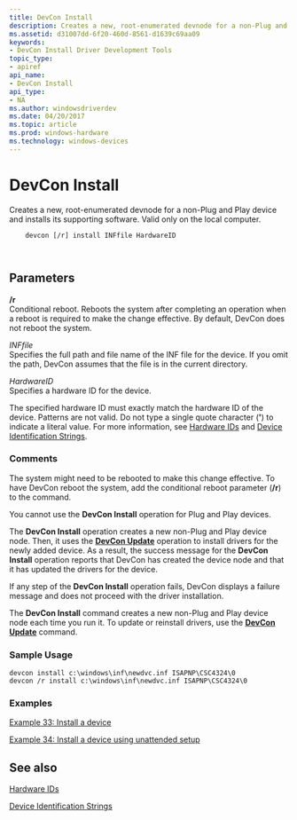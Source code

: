 ```yaml
---
title: DevCon Install
description: Creates a new, root-enumerated devnode for a non-Plug and Play device and installs its supporting software. Valid only on the local computer.
ms.assetid: d31007dd-6f20-460d-8561-d1639c69aa09
keywords:
- DevCon Install Driver Development Tools
topic_type:
- apiref
api_name:
- DevCon Install
api_type:
- NA
ms.author: windowsdriverdev
ms.date: 04/20/2017
ms.topic: article
ms.prod: windows-hardware
ms.technology: windows-devices
---
```


# DevCon Install


Creates a new, root-enumerated devnode for a non-Plug and Play device and installs its supporting software. Valid only on the local computer.

```
    devcon [/r] install INFfile HardwareID 

   
```

## <span id="ddk_devcon_install_tools"></span><span id="DDK_DEVCON_INSTALL_TOOLS"></span>Parameters


<span id="________r______"></span><span id="________R______"></span> **/r**   
Conditional reboot. Reboots the system after completing an operation when a reboot is required to make the change effective. By default, DevCon does not reboot the system.

<span id="_______INFfile______"></span><span id="_______inffile______"></span><span id="_______INFFILE______"></span> *INFfile*   
Specifies the full path and file name of the INF file for the device. If you omit the path, DevCon assumes that the file is in the current directory.

<span id="_______HardwareID______"></span><span id="_______hardwareid______"></span><span id="_______HARDWAREID______"></span> *HardwareID*   
Specifies a hardware ID for the device.

The specified hardware ID must exactly match the hardware ID of the device. Patterns are not valid. Do not type a single quote character (**'**) to indicate a literal value. For more information, see [Hardware IDs](https://msdn.microsoft.com/library/windows/hardware/ff546152) and [Device Identification Strings](https://msdn.microsoft.com/library/windows/hardware/ff541224).

### <span id="comments"></span><span id="COMMENTS"></span>Comments

The system might need to be rebooted to make this change effective. To have DevCon reboot the system, add the conditional reboot parameter (**/r**) to the command.

You cannot use the **DevCon Install** operation for Plug and Play devices.

The **DevCon Install** operation creates a new non-Plug and Play device node. Then, it uses the [**DevCon Update**](devcon-update.md) operation to install drivers for the newly added device. As a result, the success message for the **DevCon Install** operation reports that DevCon has created the device node and that it has updated the drivers for the device.

If any step of the **DevCon Install** operation fails, DevCon displays a failure message and does not proceed with the driver installation.

The **DevCon Install** command creates a new non-Plug and Play device node each time you run it. To update or reinstall drivers, use the [**DevCon Update**](devcon-update.md) command.

### <span id="sample_usage"></span><span id="SAMPLE_USAGE"></span>Sample Usage

```
devcon install c:\windows\inf\newdvc.inf ISAPNP\CSC4324\0
devcon /r install c:\windows\inf\newdvc.inf ISAPNP\CSC4324\0
```

### <span id="examples"></span><span id="EXAMPLES"></span>Examples

[Example 33: Install a device](devcon-examples.md#ddk_example_33_install_a_device_tools)

[Example 34: Install a device using unattended setup](devcon-examples.md#ddk_example_34_install_a_device_using_unattended_setup_tools)

## <span id="see_also"></span>See also


[Hardware IDs](https://msdn.microsoft.com/library/windows/hardware/ff546152)

[Device Identification Strings](https://msdn.microsoft.com/library/windows/hardware/ff541224)

 

 






